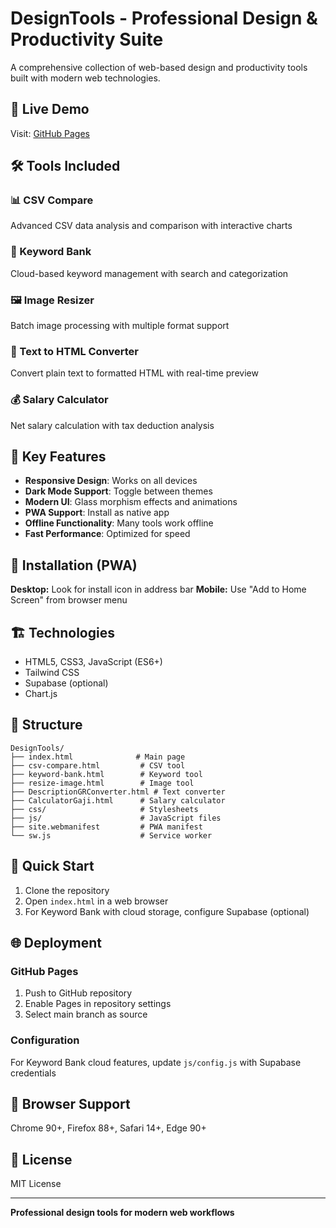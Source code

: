 # DesignTools - Professional Design & Productivity Suite

A comprehensive collection of web-based design and productivity tools built with modern web technologies.

## 🚀 Live Demo

Visit: [GitHub Pages](https://yourusername.github.io/designtools)

## 🛠️ Tools Included

### 📊 CSV Compare
Advanced CSV data analysis and comparison with interactive charts

### 🔑 Keyword Bank
Cloud-based keyword management with search and categorization

### 🖼️ Image Resizer
Batch image processing with multiple format support

### 📝 Text to HTML Converter
Convert plain text to formatted HTML with real-time preview

### 💰 Salary Calculator
Net salary calculation with tax deduction analysis

## 🌟 Key Features

- **Responsive Design**: Works on all devices
- **Dark Mode Support**: Toggle between themes
- **Modern UI**: Glass morphism effects and animations
- **PWA Support**: Install as native app
- **Offline Functionality**: Many tools work offline
- **Fast Performance**: Optimized for speed

## 📱 Installation (PWA)

**Desktop:** Look for install icon in address bar
**Mobile:** Use "Add to Home Screen" from browser menu

## 🏗️ Technologies

- HTML5, CSS3, JavaScript (ES6+)
- Tailwind CSS
- Supabase (optional)
- Chart.js

## 📁 Structure

```
DesignTools/
├── index.html              # Main page
├── csv-compare.html         # CSV tool
├── keyword-bank.html        # Keyword tool
├── resize-image.html        # Image tool
├── DescriptionGRConverter.html # Text converter
├── CalculatorGaji.html      # Salary calculator
├── css/                     # Stylesheets
├── js/                      # JavaScript files
├── site.webmanifest         # PWA manifest
└── sw.js                    # Service worker
```

## 🚀 Quick Start

1. Clone the repository
2. Open `index.html` in a web browser
3. For Keyword Bank with cloud storage, configure Supabase (optional)

## 🌐 Deployment

### GitHub Pages
1. Push to GitHub repository
2. Enable Pages in repository settings
3. Select main branch as source

### Configuration
For Keyword Bank cloud features, update `js/config.js` with Supabase credentials

## 🔧 Browser Support

Chrome 90+, Firefox 88+, Safari 14+, Edge 90+

## 📄 License

MIT License

---

**Professional design tools for modern web workflows**